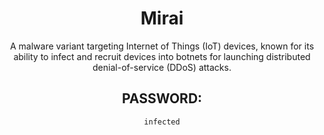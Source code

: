<div align="center">

# Mirai

A malware variant targeting Internet of Things (IoT) devices, known for its ability to infect and recruit devices into botnets for launching distributed denial-of-service (DDoS) attacks.

## PASSWORD: 

```
infected
```

</div>
